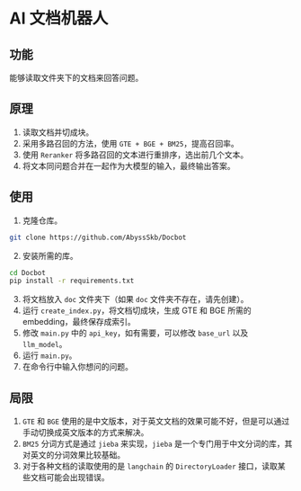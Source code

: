 # AI 文档机器人
## 功能
能够读取文件夹下的文档来回答问题。
## 原理
1. 读取文档并切成块。
2. 采用多路召回的方法，使用 `GTE + BGE + BM25`，提高召回率。
3. 使用 `Reranker` 将多路召回的文本进行重排序，选出前几个文本。
4. 将文本同问题合并在一起作为大模型的输入，最终输出答案。
## 使用
1. 克隆仓库。
```bash
git clone https://github.com/AbyssSkb/Docbot
```
2. 安装所需的库。
```bash
cd Docbot
pip install -r requirements.txt
```
3. 将文档放入 `doc` 文件夹下（如果 `doc` 文件夹不存在，请先创建）。
4. 运行 `create_index.py`，将文档切成块，生成 GTE 和 BGE 所需的 embedding，最终保存成索引。
5. 修改 `main.py` 中的 `api_key`，如有需要，可以修改 `base_url` 以及 `llm_model`。
6. 运行 `main.py`。
7. 在命令行中输入你想问的问题。

## 局限
1. `GTE` 和 `BGE` 使用的是中文版本，对于英文文档的效果可能不好，但是可以通过手动切换成英文版本的方式来解决。
2. `BM25` 分词方式是通过 `jieba` 来实现，`jieba` 是一个专门用于中文分词的库，其对英文的分词效果比较基础。
3. 对于各种文档的读取使用的是 `langchain` 的 `DirectoryLoader` 接口，读取某些文档可能会出现错误。
  
